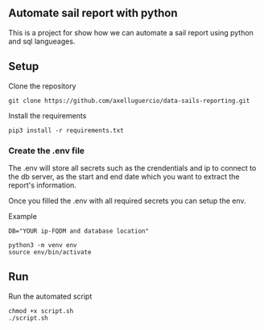 ## Automate sail report with python

This is a project for show how we can automate a sail report using python and sql langueages.

## Setup

Clone the repository

```
git clone https://github.com/axelluguercio/data-sails-reporting.git
```

Install the requirements

```
pip3 install -r requirements.txt
```

### Create the .env file

The .env will store all secrets such as the crendentials and ip to connect to the db server, as the start and end date which you want to extract the report's information.

Once you filled the .env with all required secrets you can setup the env.

Example

```
DB="YOUR ip-FQDM and database location"
```

```
python3 -m venv env
source env/bin/activate
```

## Run

Run the automated script

```
chmod +x script.sh
./script.sh
```
